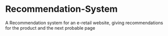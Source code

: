 # Recommendation-System
A Recommendation system for an e-retail website, giving recommendations for the product and the next probable page

